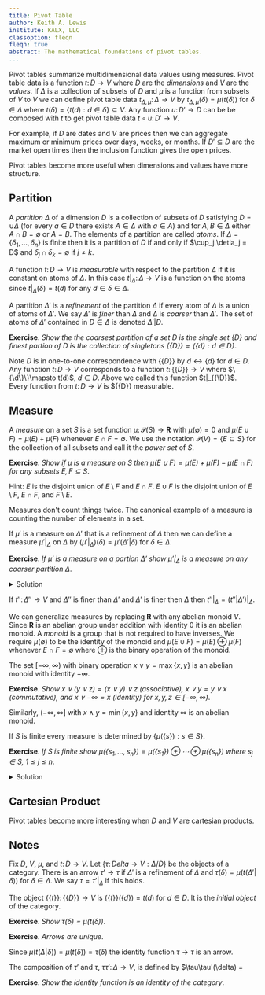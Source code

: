 ```yaml
---
title: Pivot Table
author: Keith A. Lewis
institute: KALX, LLC
classoption: fleqn
fleqn: true
abstract: The mathematical foundations of pivot tables.
...
```


Pivot tables summarize multidimensional data values using measures.
Pivot table data is a function $t\colon D\to V$ where $D$
are the _dimensions_ and $V$ are the _values_.
If $\Delta$ is a collection of subsets of $D$ and $\mu$ is a
function from subsets of $V$ to $V$ we can define pivot table data
$t_{\Delta,\mu}\colon\Delta\to V$ by $t_{\Delta,\mu}(\delta)
= \mu(t(\delta))$ for $\delta\in\Delta$ where $t(\delta) =
\{t(d):d\in\delta\}\subseteq V$.  Any function $u\colon D'\to D$ can be
be composed with $t$ to get pivot table data $t\circ u\colon D'\to V$.

For example, if $D$ are dates and $V$ are prices then we can aggregate
maximum or minimum prices over days, weeks, or months.  If $D'\subseteq D$
are the market open times then the inclusion function gives the open prices.

Pivot tables become more useful when dimensions and values have
more structure.

## Partition

A _partition_ $\Delta$ of a dimension $D$ is a collection of subsets of $D$
satisfying $D = \cup \Delta$ (for every $a\in D$ there exists $A\in\Delta$
with $a\in A$) and for $A,B\in\Delta$ either $A\cap B = \emptyset$ or
$A = B$.  The elements of a partition are called _atoms_. If $\Delta =
\{\delta_1,\ldots,\delta_n\}$ is finite then it is a partition of $D$ if
and only if $\cup_j \detla_j = D$ and $\delta_j\cap\delta_k = \emptyset$
if $j\not= k$.

<!--
The relation $a\sim b$ defined by $a$ and $b$ belong to the same atom
is an _equivalence relation_.

__Exercise__. _Show $a\sim a$, $a\sim b$ implies $b\sim a$, and
$a\sim b$, $b\sim c$ imply $a\sim c$_ for $a,b,c\in D$.

__Exercise__. _Show every equivalence relation determines a partition_.

Hint. The atoms are $\{b\in D:b\sim a\}$ for $a\in D$.
-->

A function $t\colon D\to V$ is _measurable_ with respect to the partition $\Delta$
if it is constant on atoms of $\Delta$. In this case
$t|_\Delta\colon\Delta\to V$ is a function on the atoms since $t|_\Delta(\delta) = t(d)$
for any $d\in\delta\in\Delta$.

A partition $\Delta'$ is a _refinement_ of the partition $\Delta$ if every atom of $\Delta$ is a
union of atoms of $\Delta'$. We say $\Delta'$ is _finer_ than $\Delta$
and $\Delta$ is _coarser_ than $\Delta'$.
The set of atoms of $\Delta'$ contained in $D\in\Delta$ is denoted $\Delta'|D$.

__Exercise__. _Show the the coarsest partition of a set $D$ is the single set $\{D\}$
and finest partion of $D$ is the collection of singletons $\{\{D\}\} = \{\{d\}:d\in D\}$_.

Note $D$ is in
one-to-one correspondence with $\{\{D\}\}$ by $d\leftrightarrow\{d\}$
for $d\in D$. Any function $t\colon D\to V$ corresponds to a function
$t\colon\{\{D\}\}\to V$ where $\{\d\}\}\mapsto t(d)$, $d\in D$.
Above we called this function $t|_{\{\D\}\}$. Every function from $t\colon D\to V$
is $\{\{D\}\} measurable.

<!--
An _algebra_ $\mathcal{A}$ of sets on $D$ is a subset of the powerset of $D$ that contains
the $\emptyset$ and is
closed under union and _complement_ in $D$. The complement of $C\subseteq D$
in $D$ is $C' = D\setminus C = \{x\in D : x\not\in C\}$.
Clearly $D\in\mathcal{A}$ since $D = \emptyset' = D\setminus\emptyset$.

__Exercise__. _Show every algebra is also closed under intersection_.

Hint: De Morgan.

If $\mathcal{A}$ is an algebra on $D$ and $C\in\mathcal{A}$ 
let $\mathcal{A}|C = \{B\in\mathcal{A} : B\subseteq C\}$.
We call this $\mathcal{A}$ restricted to $C$.

__Exercise__. _Show $\mathcal{A}|C = \{B\cap C:B\in\mathcal{A}\}$_.

__Exercise__. _Show $\mathcal{A}|C$ is an algebra on $C$_.

A set $A\in\mathcal{A}$ is an _atom_ if $B\in\mathcal{A}$ and $B\subseteq A$
imply either $B = \emptyset$ or $B = A$.

__Exercise__. _If $\mathcal{A}$ is and algebra on $D$ with a finite number of elements
show the atoms of $\mathcal{A}$ are a partition of $D$_.
-->

## Measure

A _measure_ on a set $S$ is a set function
$\mu\colon\mathcal{P}(S)\to\mathbf{R}$ with $\mu(\emptyset) = 0$ and
$\mu(E\cup F) = \mu(E) + \mu(F)$ whenever $E\cap F=\emptyset$.
We use the notation $\mathcal{P}(V) = \{E\subseteq S\}$ for the collection of all
subsets and call it the _power set_ of $S$.

__Exercise__. _Show if $\mu$ is a measure on $S$ then $\mu(E\cup F) = \mu(E) + \mu(F) - \mu(E\cap F)$
for any subsets $E,F\subseteq S$_.

Hint: $E$ is the disjoint union of $E\setminus F$ and $E\cap F$.
$E\cup F$ is the disjoint union of $E\setminus F$, $E\cap F$, and $F\setminus E$.

Measures don't count things twice.
The canonical example of a measure is counting the number of elements in a set.



If $\mu'$ is a measure on $\Delta'$ that is a refinement of $\Delta$ then
we can define a measure $\mu'|_\Delta$ on $\Delta$ by
$(\mu'|_\Delta)(\delta) = \mu'(\Delta'|\delta)$ for $\delta\in\Delta$.

__Exercise__. _If $\mu'$ is a measure on a partion $\Delta'$ 
show $\mu'|_\Delta$ is a measure on any coarser partition $\Delta$_.

<details>
<summary>Solution</summary>

> With $\mu = \mu'|_\Delta$, we must show $\mu(\emptyset) = 0$ and $\mu(E\cup F) = \mu(E)\oplus\mu(F)$
when $E\cap F = \emptyset$ for $E,F\in\Delta$. Since $\Delta'|\emptyset = \emptyset$
we have $\mu(\emptyset) = \mu'(\emptyset) = 0$. If $E,F\in\Delta$ are disjoint then
so are $\Delta'|E$ and $\Delta'|F$ hence $\mu(E\cup F) = \mu'(\Delta'|(E\cup F))
= \mu'((\Delta'|E)\cup(\Delta'|F)) = \mu'(\Delta'|E)\oplus\mu'(\Delta'|F)) = \mu(E)\oplus\mu(F)$.

</details>

If $t''\colon\Delta''\to V$
and $\Delta''$ is finer than $\Delta'$ and $\Delta'$ is finer then $\Delta$
then $t''|_\Delta = (t''|\Delta')|_\Delta$.

We can generalize measures by replacing $\mathbf{R}$ with any abelian monoid $V$.
Since $\mathbf{R}$ is an abelian group under addition with identity $0$ it is an
abelian monoid. A _monoid_ is a group that is not required to have inverses.
We require $\mu(\emptyset)$ to be the identity of the monoid
and $\mu(E\cup F) = \mu(E) \oplus \mu(F)$ whenever $E\cap F = \emptyset$ where
$\oplus$ is the binary operation of the monoid.

The set $[-\infty,\infty)$ with binary operation $x\vee y = \max\{x,y\}$ is an abelian monoid
with identity $-\infty$.

__Exercise__. _Show $x\vee(y\vee z) = (x\vee y)\vee z$ (associative), $x\vee y = y\vee x$ (commutative),
and $x\vee -\infty = x$ (identity) for $x,y,z\in [-\infty,\infty)$_.

Similarly, $(-\infty,\infty]$ with $x\wedge y = \min\{x,y\}$ and identity $\infty$ is an abelian monoid.

If $S$ is finite every measure is determined by $\{\mu(\{s\}): s\in S\}$.

__Exercise__. _If $S$ is finite show $\mu(\{s_1,\ldots,s_n\})
= \mu(\{s_1\})\oplus\cdots\oplus\mu(\{s_n\})$ where $s_j\in S$, $1\le j\le n$_.

<details>
<summary>Solution</summary>

> This follows from $V$ being an abelian monoid. By associativity
$\mu(\{s_1\})\oplus\cdots\oplus\mu(\{s_n\})$ is well-defined.
Any permutation of $(s_j)$ in the left-hand side set results in the same set.
Commutativity shows the right hand side is unchanged by any permutation.

</details>


## Cartesian Product

Pivot tables become more interesting when $D$ and $V$ are cartesian products.

<!--

__Exercise__. _If $(d,v)$ and $(d,v')$ belong to the graph of a function then $v = v'$_.

Any subset of $D\times V$ with this property is a _partial function_. If the subset
also has the property that for every $d\in D$ there is some $v\in V$ with $(d,v)$ in the 
subset then it determines a function.


Given $f\colon D\to V$ define the _push forward_
$f^*\colon\mathcal{P}(D)\to\mathcal{P}(V)$ by
$f^*(A) = \{f(a):a\in A\}\subseteq V$ for $A\subseteq D$
If $\alpha\colon V\times V\to V$ is any binary function that is
commutative and associative with identity element $\iota\in V$ then
the aggregator $\bar{\alpha}\colon\mathcal{P}(V)\to V$ can be defined
by $\bar{\alpha}(\emptyset) = \iota$ and $\bar{\alpha}(\{u\}\cup U) =
\alpha(u, \bar{\alpha}(U))$ for $u\in V$ and $U\subseteq V$.

__Exercise__. _Show $\hat{\alpha}(\{u\}) = u$ for $u\in V$_.

<details>
<summary>Solution</summary>

> By the definition of $\hat{\alpha}$ and $\iota$ being the identity element
$\hat{\alpha}(\{u\}) = \hat{\alpha}(\{u\}\cup\emptyset)
= \alpha(u, \hat{\alpha}(\emptyset)) = \alpha(u, \iota) = u$.
</details>

__Exercise__. _Show $\hat{\alpha}(\{u_1,\ldots,u_n\})$
= $\hat{\alpha}(\{u_{\sigma(1)},\ldots,u_{\sigma(n)}\})$
if $\sigma$ is a permutation of $\{1,\ldots,n\}$_.

<details>
<summary>Solution</summary>

> We prove this by induction on $n$. The previous exercise shows this
it true if $n = 1$. Assume the statement is true for $n$. We have
$$
\begin{aligned}
	\hat{\alpha}(\{u_1,\ldots, u_{n+1}\}) &= \alpha(u_1, \hat{\alpha}(\{u_2,\ldots,u_{n+1}\})) \\
	&= ... \\
\end{aligned}
$$
</details>

## Cube

A _cube_ on $D$ taking values in $V$ is a function belonging to $V^\Delta$
where $\Delta$ is a partion of $D$.  Any function in $V^D$ determines
a cube in $V^{\{\{D\}\}$ and vice verse.

If $f\colon\Delta\to V$ is a cube and $\alpha$ is an
aggregator on subsets of $V$ to $W$ then $\alpha\circ f^*\colon\Delta\to W$
is a cube on $D$ taking values in $W$.

Functions in $V^D$ are called _cubes_. This makes more sense if
$D=D_1\times\cdots D_n$ and $V=V_1\times\cdots V_m$ are cartesian
products. The _graph_ of $f$ is the set $\{(d,f(d)):d\in D\}\subseteq
D\times V$.

A _cube transformation_ is a function $\tau\colon V^\Delta'\to W^\Delta$ where
$\Delta'$ is a refinement of $\Delta$ and $V$, $W$ are values.


Cubes together with aggregators are _pivot tables_.

__Exercise__. _If $f\colon\Delta\to V$ is a cube and $\Delta'$ coarser than $\Delta$
show $\alpha\circ f^*
-->

## Notes

Fix $D$, $V$, $\mu$, and $t\colon D\to V$. Let $\{\tau\colon Delta\to V: \Delta/D\}$ be
the objects of a category. There is an arrow $\tau'\to\tau$ if $\Delta'$ is a refinement
of $\Delta$ and $\tau(\delta) = \mu(t(\Delta'|\delta))$ for $\delta\in\Delta$.
We say $\tau = \tau'|_\Delta$ if this holds.

The object $\{\{t\}\}\colon\{\{D\}\}\to V$ is $\{\{t\}\}(\{d\}) = t(d)$ for $d\in D$.
It is the _initial object_ of the category.

__Exercise__. _Show $\tau(\delta) = \mu(t(\delta))$_.

__Exercise__. _Arrows are unique_.


Since $\mu(t(\Delta|\delta)) = \mu(t(\delta)) = \tau(\delta)$ the identity function
$\tau\to\tau$ is an arrow.

The composition of $\tau'$ and $\tau$, $\tau\tau'\colon\Delta\to V$,
is defined by $\tau\tau'(\delta) = 

__Exercise__. _Show the identity function is an identity of the category_.
